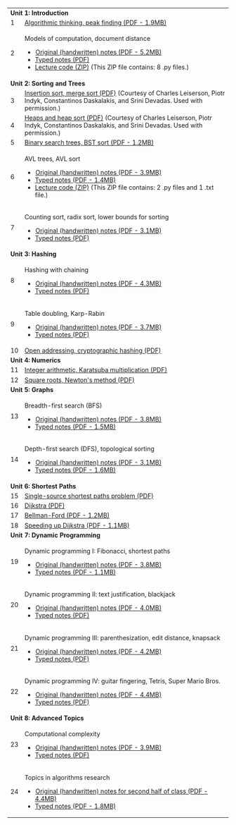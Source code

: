 <table class="tablewidth75" summary="See table caption for summary.">
<tbody>
<tr class="row">
<td colspan="3"><strong>Unit 1: Introduction</strong></td>
</tr>
<tr class="alt-row">
<td>1</td>
<td><a href="MIT6_006F11_lec01.pdf" data-smd-id="s108">Algorithmic thinking, peak finding&nbsp;<span class="nobr">(PDF - 1.9MB)</span></a></td>
</tr>
<tr class="row">
<td>2</td>
<td>
<p>Models of computation, document distance</p>
<ul>
<li><img src="inacessible.gif" alt="This resource may not render correctly in a screen reader." data-smd-id="s109" /><a href="MIT6_006F11_lec02_orig.pdf" data-smd-id="s110">Original (handwritten) notes&nbsp;<span class="nobr">(PDF - 5.2MB)</span></a></li>
<li><a href="MIT6_006F11_lec02.pdf" data-smd-id="s111">Typed notes (PDF)</a></li>
<li><a href="lec02_code.zip" data-smd-id="s112">Lecture code (ZIP)</a>&nbsp;(This ZIP file contains: 8 .py files.)</li>
</ul>
</td>
</tr>
<tr class="alt-row">
<td colspan="3"><strong>Unit 2: Sorting and Trees</strong></td>
</tr>
<tr class="row">
<td>3</td>
<td><a href="MIT6_006F11_lec03.pdf" data-smd-id="s113">Insertion sort, merge sort (PDF)</a>&nbsp;(Courtesy of Charles Leiserson, Piotr Indyk, Constantinos Daskalakis, and Srini Devadas. Used with permission.)</td>
</tr>
<tr class="alt-row">
<td>4</td>
<td><a href="MIT6_006F11_lec04.pdf" data-smd-id="s114">Heaps and heap sort (PDF)</a>&nbsp;(Courtesy of Charles Leiserson, Piotr Indyk, Constantinos Daskalakis, and Srini Devadas. Used with permission.)</td>
</tr>
<tr class="row">
<td>5</td>
<td><a href="MIT6_006F11_lec05.pdf" data-smd-id="s115">Binary search trees, BST sort&nbsp;<span class="nobr">(PDF - 1.2MB)</span></a></td>
</tr>
<tr class="alt-row">
<td>6</td>
<td>
<p>AVL trees, AVL sort</p>
<ul>
<li><img src="inacessible.gif" alt="This resource may not render correctly in a screen reader." data-smd-id="s116" /><a href="MIT6_006F11_lec06_orig.pdf" data-smd-id="s117">Original (handwritten) notes&nbsp;<span class="nobr">(PDF - 3.9MB)</span></a></li>
<li><a href="MIT6_006F11_lec06.pdf" data-smd-id="s118">Typed notes&nbsp;<span class="nobr">(PDF - 1.4MB)</span></a></li>
<li><a href="lec06_code.zip" data-smd-id="s119">Lecture code (ZIP)</a>&nbsp;(This ZIP file contains: 2 .py files and 1 .txt file.)</li>
</ul>
</td>
</tr>
<tr class="row">
<td>7</td>
<td>
<p>Counting sort, radix sort, lower bounds for sorting</p>
<ul>
<li><img src="inacessible.gif" alt="This resource may not render correctly in a screen reader." data-smd-id="s120" /><a href="MIT6_006F11_lec07_orig.pdf" data-smd-id="s121">Original (handwritten) notes&nbsp;<span class="nobr">(PDF - 3.1MB)</span></a></li>
<li><a href="MIT6_006F11_lec07.pdf" data-smd-id="s122">Typed notes (PDF)</a></li>
</ul>
</td>
</tr>
<tr class="alt-row">
<td colspan="3"><strong>Unit 3: Hashing</strong></td>
</tr>
<tr class="row">
<td>8</td>
<td>
<p>Hashing with chaining</p>
<ul>
<li><img src="inacessible.gif" alt="This resource may not render correctly in a screen reader." data-smd-id="s123" /><a href="MIT6_006F11_lec08_orig.pdf" data-smd-id="s124">Original (handwritten) notes&nbsp;<span class="nobr">(PDF - 4.3MB)</span></a></li>
<li><a href="MIT6_006F11_lec08.pdf" data-smd-id="s125">Typed notes (PDF)</a></li>
</ul>
</td>
</tr>
<tr class="alt-row">
<td>9</td>
<td>
<p>Table doubling, Karp-Rabin</p>
<ul>
<li><img src="inacessible.gif" alt="This resource may not render correctly in a screen reader." data-smd-id="s126" /><a href="MIT6_006F11_lec09_orig.pdf" data-smd-id="s127">Original (handwritten) notes&nbsp;<span class="nobr">(PDF - 3.7MB)</span></a></li>
<li><a href="MIT6_006F11_lec09.pdf" data-smd-id="s128">Typed notes (PDF)</a></li>
</ul>
</td>
</tr>
<tr class="row">
<td>10</td>
<td><a href="MIT6_006F11_lec10.pdf" data-smd-id="s129">Open addressing, cryptographic hashing (PDF)</a></td>
</tr>
<tr class="alt-row">
<td colspan="3"><strong>Unit 4: Numerics</strong></td>
</tr>
<tr class="row">
<td>11</td>
<td><a href="MIT6_006F11_lec11.pdf" data-smd-id="s130">Integer arithmetic, Karatsuba multiplication (PDF)</a></td>
</tr>
<tr class="alt-row">
<td>12</td>
<td><a href="MIT6_006F11_lec12.pdf" data-smd-id="s131">Square roots, Newton's method (PDF)</a></td>
</tr>
<tr class="row">
<td colspan="3"><strong>Unit 5: Graphs</strong></td>
</tr>
<tr class="alt-row">
<td>13</td>
<td>
<p>Breadth-first search (BFS)</p>
<ul>
<li><img src="inacessible.gif" alt="This resource may not render correctly in a screen reader." data-smd-id="s132" /><a href="MIT6_006F11_lec13_orig.pdf" data-smd-id="s133">Original (handwritten) notes&nbsp;<span class="nobr">(PDF - 3.8MB)</span></a></li>
<li><a href="MIT6_006F11_lec13.pdf" data-smd-id="s134">Typed notes&nbsp;<span class="nobr">(PDF - 1.5MB)</span></a></li>
</ul>
</td>
</tr>
<tr class="row">
<td>14</td>
<td>
<p>Depth-first search (DFS), topological sorting</p>
<ul>
<li><img src="inacessible.gif" alt="This resource may not render correctly in a screen reader." data-smd-id="s135" /><a href="MIT6_006F11_lec14_orig.pdf" data-smd-id="s136">Original (handwritten) notes&nbsp;<span class="nobr">(PDF - 3.1MB)</span></a></li>
<li><a href="MIT6_006F11_lec14.pdf" data-smd-id="s137">Typed notes&nbsp;<span class="nobr">(PDF - 1.6MB)</span></a></li>
</ul>
</td>
</tr>
<tr class="alt-row">
<td colspan="3"><strong>Unit 6: Shortest Paths</strong></td>
</tr>
<tr class="row">
<td>15</td>
<td><a href="MIT6_006F11_lec15.pdf" data-smd-id="s138">Single-source shortest paths problem (PDF)</a></td>
</tr>
<tr class="alt-row">
<td>16</td>
<td><a href="MIT6_006F11_lec16.pdf" data-smd-id="s139">Dijkstra (PDF)</a></td>
</tr>
<tr class="row">
<td>17</td>
<td><a href="MIT6_006F11_lec17.pdf" data-smd-id="s140">Bellman-Ford&nbsp;<span class="nobr">(PDF - 1.2MB)</span></a></td>
</tr>
<tr class="alt-row">
<td>18</td>
<td><a href="MIT6_006F11_lec18.pdf" data-smd-id="s141">Speeding up Dijkstra&nbsp;<span class="nobr">(PDF - 1.1MB)</span></a></td>
</tr>
<tr class="row">
<td colspan="3"><strong>Unit 7: Dynamic Programming</strong></td>
</tr>
<tr class="alt-row">
<td>19</td>
<td>
<p>Dynamic programming I: Fibonacci, shortest paths</p>
<ul>
<li><a href="MIT6_006F11_lec19_orig.pdf" data-smd-id="s142"><img src="inacessible.gif" alt="This resource may not render correctly in a screen reader." data-smd-id="s143" />Original (handwritten) notes&nbsp;<span class="nobr">(PDF - 3.8MB)</span></a></li>
<li><a href="MIT6_006F11_lec19.pdf" data-smd-id="s144">Typed notes&nbsp;<span class="nobr">(PDF - 1.1MB)</span></a></li>
</ul>
</td>
</tr>
<tr class="row">
<td>20</td>
<td>
<p>Dynamic programming II: text justification, blackjack</p>
<ul>
<li><img src="inacessible.gif" alt="This resource may not render correctly in a screen reader." data-smd-id="s145" /><a href="MIT6_006F11_lec20_orig.pdf" data-smd-id="s146">Original (handwritten) notes&nbsp;<span class="nobr">(PDF - 4.0MB)</span></a></li>
<li><a href="MIT6_006F11_lec20.pdf" data-smd-id="s147">Typed notes (PDF)</a></li>
</ul>
</td>
</tr>
<tr class="alt-row">
<td>21</td>
<td>
<p>Dynamic programming III: parenthesization, edit distance, knapsack</p>
<ul>
<li><img src="inacessible.gif" alt="This resource may not render correctly in a screen reader." data-smd-id="s148" /><a href="MIT6_006F11_lec21_orig.pdf" data-smd-id="s149">Original (handwritten) notes&nbsp;<span class="nobr">(PDF - 4.2MB)</span></a></li>
<li><a href="MIT6_006F11_lec21.pdf" data-smd-id="s150">Typed notes (PDF)</a></li>
</ul>
</td>
</tr>
<tr class="row">
<td>22</td>
<td>
<p>Dynamic programming IV: guitar fingering, Tetris, Super Mario Bros.</p>
<ul>
<li><img src="inacessible.gif" alt="This resource may not render correctly in a screen reader." data-smd-id="s151" /><a href="MIT6_006F11_lec22_orig.pdf" data-smd-id="s152">Original (handwritten) notes&nbsp;<span class="nobr">(PDF - 4.4MB)</span></a></li>
<li><a href="MIT6_006F11_lec22.pdf" data-smd-id="s153">Typed notes (PDF)</a></li>
</ul>
</td>
</tr>
<tr class="alt-row">
<td colspan="3"><strong>Unit 8: Advanced Topics</strong></td>
</tr>
<tr class="row">
<td>23</td>
<td>
<p>Computational complexity</p>
<ul>
<li><img src="inacessible.gif" alt="This resource may not render correctly in a screen reader." data-smd-id="s154" /><a href="MIT6_006F11_lec23_orig.pdf" data-smd-id="s155">Original (handwritten) notes&nbsp;<span class="nobr">(PDF - 3.9MB)</span></a></li>
<li><a href="MIT6_006F11_lec23.pdf" data-smd-id="s156">Typed notes (PDF)</a></li>
</ul>
</td>
</tr>
<tr class="alt-row">
<td>24</td>
<td>
<p>Topics in algorithms research</p>
<ul>
<li><img src="inacessible.gif" alt="This resource may not render correctly in a screen reader." data-smd-id="s157" /><a href="MIT6_006F11_lec24_orig.pdf" data-smd-id="s158">Original (handwritten) notes for second half of class&nbsp;<span class="nobr">(PDF - 4.4MB)</span></a></li>
<li><a href="MIT6_006F11_lec24.pdf" data-smd-id="s159">Typed notes&nbsp;<span class="nobr">(PDF - 1.8MB)</span></a></li>
</ul>
</td>
</tr>
</tbody>
</table>

